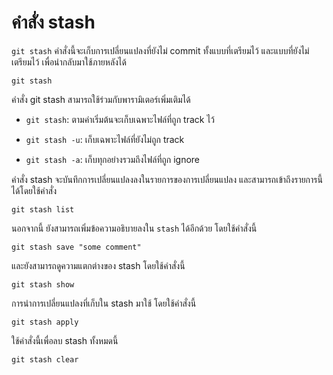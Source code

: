 # คำสั่ง stash
`git stash` คำสั่งนี้จะเก็บการเปลี่ยนแปลงที่ยังไม่ commit ทั้งแบบที่เตรียมไว้ และแบบที่ยังไม่เตรียมไว้ เพื่อนำกลับมาใช้ภายหลังได้

```
git stash
```

คำสั่ง git stash สามารถใช้ร่วมกับพารามิเตอร์เพิ่มเติมได้
 - `git stash`: ตามค่าเริ่มต้นจะเก็บเฉพาะไฟล์ที่ถูก track ไว้

 - `git stash -u`: เก็บเฉพาะไฟล์ที่ยังไม่ถูก track

 - `git stash -a`: เก็บทุกอย่างรวมถึงไฟล์ที่ถูก ignore

คำสั่ง stash จะบันทึกการเปลี่ยนแปลงลงในรายการของการเปลี่ยนแปลง และสามารถเข้าถึงรายการนี้ได้โดยใช้คำสั่ง

```
git stash list
```

นอกจากนี้ ยังสามารถเพิ่มข้อความอธิบายลงใน `stash` ได้อีกด้วย โดยใช้คำสั่งนี้

```
git stash save "some comment"
```

และยังสามารถดูความแตกต่างของ stash โดยใช้คำสั่งนี้

```
git stash show
```

การนำการเปลี่ยนแปลงที่เก็บใน stash มาใช้ โดยใช้คำสั่งนี้

```
git stash apply
```

ใช้คำสั่งนี้เพื่อลบ stash ทั้งหมดนี้

```
git stash clear
```

